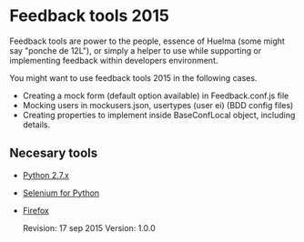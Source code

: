 Feedback tools 2015
===================

Feedback tools are power to the people, essence of Huelma (some might say "ponche de 12L"), or
simply a helper to use while supporting or implementing feedback within developers environment.


You might want to use feedback tools 2015 in the following cases.

* Creating a mock form (default option available) in Feedback.conf.js file
* Mocking users in mockusers.json, usertypes (user ei) (BDD config files)
* Creating properties to implement inside BaseConfLocal object, including details.

Necesary tools
--------------

* [Python 2.7.x ](https://www.python.org/downloads/)
* [Selenium for Python](http://www.seleniumhq.org/download/)
* [Firefox](https://www.mozilla.org/en-US/firefox/products/)

    Revision: 17 sep 2015
    Version: 1.0.0
